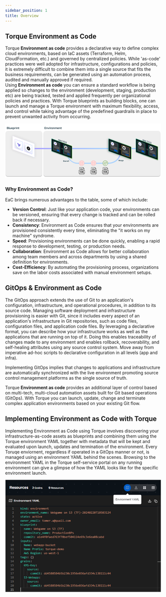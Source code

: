 ```yaml
---
sidebar_position: 1
title: Overview
---
```


## Torque **Environment as Code**
Torque **Environment as code** provides a declarative way to define complex cloud environments, based on IaC assets (Terraform, Helm, CloudFormation, etc.) and governed by centralized policies. While 'as-code' practices were well adopted for infrastructure, configurations and policies, it is extremely difficult to combine them into a single source that fits the business requirements, can be generated using an automation process, audited and manually approved if required. <br />
Using **Environment as code** you can ensure a standard workflow is being applied so changes to the environment (development, staging, production etc) are being tracked, tested and applied frequently per organizational policies and practices. With Torque blueprints as building blocks, one can launch and manage a Torque environment with maximum flexibility, access, and control while taking advantage of the predefined guardrails in place to prevent unwanted activity from occurring.


![Environment as Code overview](/img/eac-overview.png)

### Why Environment as Code?
EaC brings numerous advantages to the table, some of which include:
* **Version Control**: Just like your application code, your environments can be versioned, ensuring that every change is tracked and can be rolled back if necessary.
* **Consistency**: Environment as Code ensures that your environments are provisioned consistently every time, eliminating the "it works on my machine" syndrome.
* **Speed**: Provisioning environments can be done quickly, enabling a rapid response to development, testing, or production needs.
* **Collaboration**: Environment as Code allows for better collaboration among team members and across departments by using a shared definition for environments.
* **Cost-Efficiency**: By automating the provisioning process, organizations save on the labor costs associated with manual environment setups.

## GitOps & Environment as Code
The GitOps approach extends the use of Git to an application's configuration, infrastructure, and operational procedures, in addition to its source code. Managing software deployment and infrastructure provisioning is easier with Git, since it includes every aspect of an application's infrastructure in Git repositories, such as code files, configuration files, and application code files. By leveraging a declarative format, you can describe how your infrastructure works as well as the applications that are running on top of it. Doing this enables traceability of changes made to any environment and enables rollback, recoverability, and self-healing attributes using any source control system. Move away from imperative ad-hoc scripts to declarative configuration in all levels (app and infra). 

Implementing GitOps implies that changes to applications and infrastructure are automatically synchronized with the live environment promoting source control management platforms as the single source of truth.

Torque **Environment as code** provides an additional layer of control based on multi-tech, multi-cloud automation assets built for Git based operations (GitOps). With Torque you can launch, update, change and terminate complex application environments based on your existing Git flow.

## Implementing Environment as Code with Torque
Implementing Environment as Code using Torque involves discovering your infrastructure-as-code assets as blueprints and combining them using the Torque environment YAML together with metadata that will be kept and evaluated upon launch, updates and termination of the environment. Every Toruqe enviornent, regardless if operated in a GitOps manner or not, is managed using an environment YAML behind the scenes. Browsing to the environment YAML in the Torque self-service portal on any running environment can give a glimpse of how the YAML looks like for the specific environment launch.

![Environment as Code YAML](/img/eac-yaml.png)
